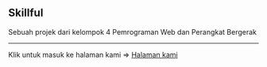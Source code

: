 ## Skillful
Sebuah projek dari kelompok 4 Pemrograman Web dan Perangkat Bergerak
___
Klik untuk masuk ke halaman kami => [Halaman kami](https://wahyu-pranata.github.io/Skillful/index.html)
